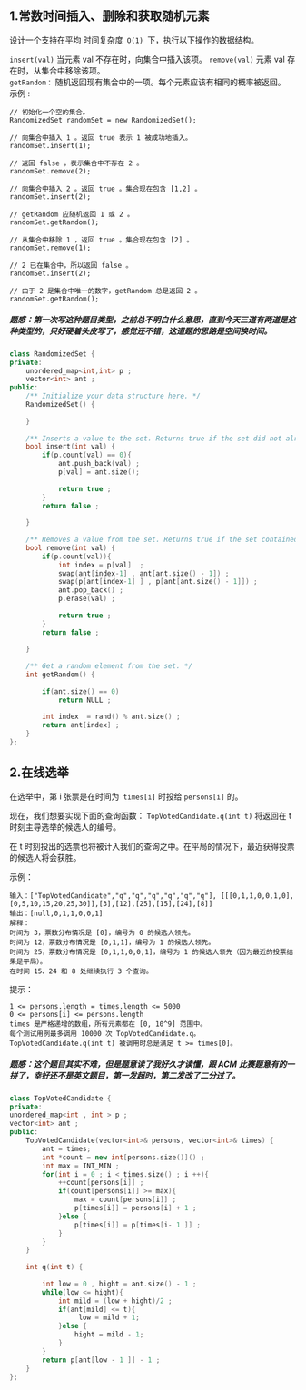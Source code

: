 ## 1.常数时间插入、删除和获取随机元素
设计一个支持在平均 时间复杂度` O(1) `下，执行以下操作的数据结构。

`insert(val)` 当元素 val 不存在时，向集合中插入该项。
`remove(val)` 元素 val 存在时，从集合中移除该项。  
`getRandom：` 随机返回现有集合中的一项。每个元素应该有相同的概率被返回。
示例 :
```
// 初始化一个空的集合。
RandomizedSet randomSet = new RandomizedSet();

// 向集合中插入 1 。返回 true 表示 1 被成功地插入。
randomSet.insert(1);

// 返回 false ，表示集合中不存在 2 。
randomSet.remove(2);

// 向集合中插入 2 。返回 true 。集合现在包含 [1,2] 。
randomSet.insert(2);

// getRandom 应随机返回 1 或 2 。
randomSet.getRandom();

// 从集合中移除 1 ，返回 true 。集合现在包含 [2] 。
randomSet.remove(1);

// 2 已在集合中，所以返回 false 。
randomSet.insert(2);

// 由于 2 是集合中唯一的数字，getRandom 总是返回 2 。
randomSet.getRandom();
```
##### 题感：第一次写这种题目类型，之前总不明白什么意思，直到今天三道有两道是这种类型的，只好硬着头皮写了，感觉还不错，这道题的思路是空间换时间。
```C++
class RandomizedSet {
private:
    unordered_map<int,int> p ; 
    vector<int> ant ;
public:
    /** Initialize your data structure here. */
    RandomizedSet() {
        
    }
    
    /** Inserts a value to the set. Returns true if the set did not already contain the specified element. */
    bool insert(int val) {
        if(p.count(val) == 0){
            ant.push_back(val) ; 
            p[val] = ant.size();  
           
            return true ; 
        }
        return false ; 
        
    }
    
    /** Removes a value from the set. Returns true if the set contained the specified element. */
    bool remove(int val) {
        if(p.count(val)){
            int index = p[val]  ;
            swap(ant[index-1] , ant[ant.size() - 1]) ; 
            swap(p[ant[index-1] ] , p[ant[ant.size() - 1]]) ;
            ant.pop_back() ; 
            p.erase(val) ; 
           
            return true ; 
        }
        return false ; 
            
    }
    
    /** Get a random element from the set. */
    int getRandom() {
         
        if(ant.size() == 0)
            return NULL ; 
        
        int index  = rand() % ant.size() ;
        return ant[index] ; 
    }
};
```
## 2.在线选举
在选举中，第 i 张票是在时间为` times[i]` 时投给 `persons[i]` 的。

现在，我们想要实现下面的查询函数： `TopVotedCandidate.q(int t)` 将返回在 t 时刻主导选举的候选人的编号。

在 t 时刻投出的选票也将被计入我们的查询之中。在平局的情况下，最近获得投票的候选人将会获胜。

示例：
```
输入：["TopVotedCandidate","q","q","q","q","q","q"], [[[0,1,1,0,0,1,0],[0,5,10,15,20,25,30]],[3],[12],[25],[15],[24],[8]]
输出：[null,0,1,1,0,0,1]
解释：
时间为 3，票数分布情况是 [0]，编号为 0 的候选人领先。
时间为 12，票数分布情况是 [0,1,1]，编号为 1 的候选人领先。
时间为 25，票数分布情况是 [0,1,1,0,0,1]，编号为 1 的候选人领先（因为最近的投票结果是平局）。
在时间 15、24 和 8 处继续执行 3 个查询。
```
提示：
```
1 <= persons.length = times.length <= 5000
0 <= persons[i] <= persons.length
times 是严格递增的数组，所有元素都在 [0, 10^9] 范围中。
每个测试用例最多调用 10000 次 TopVotedCandidate.q。
TopVotedCandidate.q(int t) 被调用时总是满足 t >= times[0]。
```

##### 题感：这个题目其实不难，但是题意读了我好久才读懂，跟 ACM 比赛题意有的一拼了，幸好还不是英文题目，第一发超时，第二发改了二分过了。
```C++
class TopVotedCandidate {
private:
unordered_map<int , int > p ; 
vector<int> ant ; 
public:
    TopVotedCandidate(vector<int>& persons, vector<int>& times) {
        ant = times; 
        int *count = new int[persons.size()]() ; 
        int max = INT_MIN ; 
        for(int i = 0 ; i < times.size() ; i ++){
            ++count[persons[i]] ; 
            if(count[persons[i]] >= max){
                max = count[persons[i]] ;
                p[times[i]] = persons[i] + 1 ; 
            }else {
                p[times[i]] = p[times[i- 1 ]] ;
            }
        }
    }
    
    int q(int t) {
        
        int low = 0 , hight = ant.size() - 1 ;
        while(low <= hight){
            int mild = (low + hight)/2 ; 
            if(ant[mild] <= t){
                 low = mild + 1;
            }else {
                hight = mild - 1;
            }
        }
        return p[ant[low - 1 ]] - 1 ;
    }
};
```
